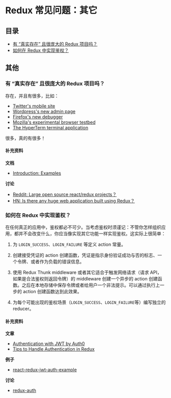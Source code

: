 # Redux 常见问题：其它

## 目录

- [有 “真实存在” 且很庞大的 Redux 项目吗？](#miscellaneous-real-projects)
- [如何在 Redux 中实现鉴权？](#miscellaneous-authentication)

## 其他

<a id="miscellaneous-real-projects"></a>

### 有 “真实存在” 且很庞大的 Redux 项目吗？

存在，并且有很多，比如：

- [Twitter's mobile site](https://twitter.com/necolas/status/727538799966715904)
- [Wordpress's new admin page](https://github.com/Automattic/wp-calypso)
- [Firefox's new debugger](https://github.com/jlongster/debugger.html)
- [Mozilla's experimental browser testbed](https://github.com/mozilla/tofino)
- [The HyperTerm terminal application](https://github.com/zeit/hyperterm)

很多，真的有很多！

#### 补充资料

**文档**

- [Introduction: Examples](introduction/Examples.md)

**讨论**

- [Reddit: Large open source react/redux projects？](https://www.reddit.com/r/reactjs/comments/496db2/large_open_source_reactredux_projects/)
- [HN: Is there any huge web application built using Redux？](https://news.ycombinator.com/item？id=10710240)

<a id="miscellaneous-authentication"></a>

### 如何在 Redux 中实现鉴权？

在任何真正的应用中，鉴权都必不可少。当考虑鉴权时须谨记：不管你怎样组织应用，都并不会改变什么，你应当像实现其它功能一样实现鉴权。这实际上很简单：

1. 为 `LOGIN_SUCCESS`、`LOGIN_FAILURE` 等定义 action 常量。

2. 创建接受凭证的 action 创建函数，凭证是指示身份验证成功与否的标志、一个令牌、或者作为负载的错误信息。

3. 使用 Redux Thunk middleware 或者其它适合于触发网络请求（请求 API，如果是合法鉴权则返回令牌）的 middleware 创建一个异步的 action 创建函数。之后在本地存储中保存令牌或者给用户一个非法提示。可以通过执行上一步的 action 创建函数达到此效果。

4. 为每个可能出现的鉴权场景（`LOGIN_SUCCESS`、`LOGIN_FAILURE`等）编写独立的 reducer。

#### 补充资料

**文章**

- [Authentication with JWT by Auth0](https://auth0.com/blog/2016/01/04/secure-your-react-and-redux-app-with-jwt-authentication/)
- [Tips to Handle Authentication in Redux](https://medium.com/@MattiaManzati/tips-to-handle-authentication-in-redux-2-introducing-redux-saga-130d6872fbe7)

**例子**

- [react-redux-jwt-auth-example](https://github.com/joshgeller/react-redux-jwt-auth-example)

**讨论**

- [redux-auth](https://github.com/lynndylanhurley/redux-auth)
